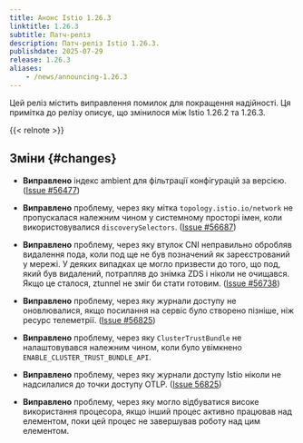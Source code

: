 ```yaml
---
title: Анонс Istio 1.26.3
linktitle: 1.26.3
subtitle: Патч-реліз
description: Патч-реліз Istio 1.26.3.
publishdate: 2025-07-29
release: 1.26.3
aliases:
    - /news/announcing-1.26.3
---
```


Цей реліз містить виправлення помилок для покращення надійності. Ця примітка до релізу описує, що змінилося між Istio 1.26.2 та 1.26.3.

{{< relnote >}}

## Зміни {#changes}

- **Виправлено** індекс ambient для фільтрації конфігурацій за версією.
  ([Issue #56477](https://github.com/istio/istio/issues/56477))

- **Виправлено** проблему, через яку мітка `topology.istio.io/network` не пропускалася належним чином у системному просторі імен, коли використовувалися `discoverySelectors`.
  ([Issue #56687](https://github.com/istio/istio/issues/56687))

- **Виправлено** проблему, через яку втулок CNI неправильно обробляв видалення пода, коли под ще не був позначений як зареєстрований у мережі. У деяких випадках це могло призвести до того, що под, який був видалений, потрапляв до знімка ZDS і ніколи не очищався. Якщо це сталося, ztunnel не зміг би стати готовим.  ([Issue #56738](https://github.com/istio/istio/issues/56738))

- **Виправлено** проблему, через яку журнали доступу не оновлювалися, якщо посилання на сервіс було створено пізніше, ніж ресурс телеметрії.  ([Issue #56825](https://github.com/istio/istio/issues/56825))

- **Виправлено** проблему, через яку `ClusterTrustBundle` не налаштовувався належним чином, коли було увімкнено `ENABLE_CLUSTER_TRUST_BUNDLE_API`.

- **Виправлено** проблему, через яку журнали доступу Istio ніколи не надсилалися до точки доступу OTLP.  ([Issue 56825](https://github.com/istio/istio/issues/56825))

- **Виправлено** проблему, через яку могло відбуватися високе використання процесора, якщо інший процес активно працював над елементом, поки цей процес не завершував роботу над цим елементом.

